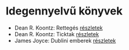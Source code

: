 # Idegennyelvű könyvek

- Dean R. Koontz: Rettegés [részletek](_details/Dean%20R.%20Koontz.md#id_1076)
- Dean R. Koontz: Ticktak [részletek](_details/Dean%20R.%20Koontz.md#id_1073)
- James Joyce: Dublini emberek [részletek](_details/James%20Joyce.md#id_455)
